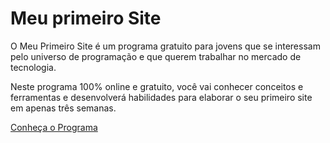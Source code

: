 # Meu primeiro Site

O Meu Primeiro Site é um programa gratuito para jovens que se interessam pelo universo de programação e que querem trabalhar no mercado de tecnologia.

Neste programa 100% online e gratuito, você vai conhecer conceitos e ferramentas e desenvolverá habilidades para elaborar o seu primeiro site em apenas três semanas.

[Conheça o Programa](http://meuprimeirosite.org.br/)
